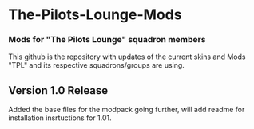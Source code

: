 # The-Pilots-Lounge-Mods

### Mods for "The Pilots Lounge" squadron members ###


This github is the repository with updates of the current skins and Mods "TPL" and its respective squadrons/groups are using. 

## Version 1.0 Release ##
Added the base files for the modpack going further, will add readme for installation insrtuctions for 1.01. 
